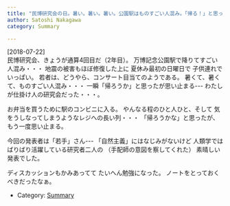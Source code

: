 ```yaml
---
title: "民博研究会の日。暑い。暑い。暑い。公園駅はものすごい人混み。「帰る！」と思ったが、なんとか思い留まる。"
author: Satoshi Nakagawa
category: Summary

---
```


[2018-07-22]  
 民博研究会、きょうが通算4回目だ（2年目）。
万博記念公園駅で降りてすごい人混み・・・
地震の被害もほぼ修復した上に
夏休み最初の日曜日で
子供連れでいっぱい。
若者は、どうやら、コンサート目当てのようである。
暑くて、暑くて、ものすごい人混み・・・
一瞬「帰ろうか」と思ったが思い止まる---
わたしが仕掛け人の研究会だった・・・。

 お弁当を買うために駅のコンビニに入る。
やんなる程のひと人ひと、そして
気をうしなってしまうようなレジへの長い列・・・
「帰ろうかな」と思ったが、
もう一度思い止まる。

<!--more-->

今回の発表者は「若手」さん---
「自然主義」にはなじみがないけど
人類学ではばりばり活躍している研究者二人の
（手配師の意図を察してくれた）
素晴しい発表でした。

 ディスカッションもかみあってて
たいへん勉強になった。
ノートをとっておくべきだったなぁ。

- Category: [Summary](/categories.html#Summary)

